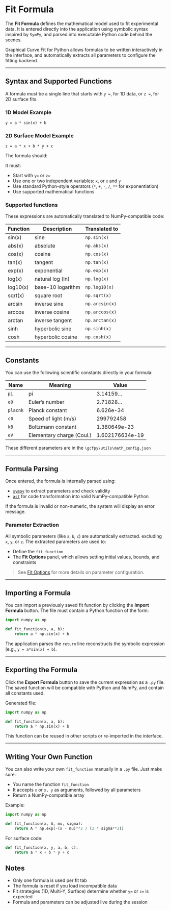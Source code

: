 
# Fit Formula

The **Fit Formula** defines the mathematical model used to fit experimental data. It is entered directly into the application using symbolic syntax inspired by `SymPy`, and parsed into executable Python code behind the scenes.

Graphical Curve Fit for Python allows formulas to be written interactively in the interface, and automatically extracts all parameters to configure the fitting backend.

---

## Syntax and Supported Functions

A formula must be a single line that starts with `y =`, for 1D data, or `z =`, for 2D surface fits.

### 1D Model Example
```
y = a * sin(x) + b
```

### 2D Surface Model Example
```
z = a * x + b * y + c
```

The formula should:

It must:

- Start with `y=` or `z=`
- Use one or two independent variables: `x`, or `x` and `y`
- Use standard Python-style operators (`*`, `+`, `-`, `/`, `**` for exponentiation)
- Use supported mathematical functions

### Supported functions
These expressions are automatically translated to NumPy-compatible code:

| Function | Description          | Translated to     |
|----------|----------------------|-------------------|
| sin(x)   | sine                 | `np.sin(x)`       |
| abs(x)   | absolute             | `np.abs(x)`       |
| cos(x)   | cosine               | `np.cos(x)`       |
| tan(x)   | tangent              | `np.tan(x)`       |
| exp(x)   | exponential          | `np.exp(x)`       |
| log(x)   | natural log (ln)     | `np.log(x)`       |
| log10(x) | base-10 logarithm    | `np.log10(x)`     |
| sqrt(x)  | square root          | `np.sqrt(x)`      |
| arcsin   | inverse sine         | `np.arcsin(x)`    |
| arccos   | inverse cosine       | `np.arccos(x)`    |
| arctan   | inverse tangent      | `np.arctan(x)`    |
| sinh     | hyperbolic sine      | `np.sinh(x)`      |
| cosh     | hyperbolic cosine    | `np.cosh(x)`      |



---

## Constants

You can use the following scientific constants directly in your formula:

| Name | Meaning                     | Value               |
|------|-----------------------------|---------------------|
| `pi`  | pi                         | 3.14159…            |
| `e0`   | Euler’s number             | 2.71828…            |
| `placnk`   | Planck constant            | 6.626e-34           |
| `c0`   | Speed of light (m/s)       | 299792458           |
| `kB`  | Boltzmann constant         | 1.380649e-23        |
| `eV`  | Elementary charge (Coul.)  | 1.602176634e-19     |

These different parameters are in the `\gcfpy\utils\math_config.json`

---

## Formula Parsing

Once entered, the formula is internally parsed using:

- [`sympy`](https://www.sympy.org/) to extract parameters and check validity
- [`ast`](https://docs.python.org/3/library/ast.html) for code transformation into valid NumPy-compatible Python

If the formula is invalid or non-numeric, the system will display an error message.

### Parameter Extraction

All symbolic parameters (like `a`, `b`, `c`) are automatically extracted. excluding `x`, `y`, or `z`. 
The extracted parameters are used to:

- Define the `fit_function`
- The **Fit Options** panel, which allows setting initial values, bounds, and constraints

> See [Fit Options](fit_options.md) for more details on parameter configuration.

---

## Importing a Formula 

You can import a previously saved fit function by clicking the **Import Formula** button. The file must contain a Python function of the form:

```python
import numpy as np

def fit_function(x, a, b):
    return a * np.sin(x) + b
```

The application parses the `return` line reconstructs the symbolic expression (e.g., `y = a*sin(x) + b`).

---

## Exporting the Formula

Click the **Export Formula** button to save the current expression as a `.py` file. The saved function will be compatible with Python and NumPy, and contain all constants used.

Generated file:

```python
import numpy as np

def fit_function(x, a, b):
    return a * np.sin(x) + b
```
This function can be reused in other scripts or re-imported in the interface.

---

## Writing Your Own Function

You can also write your own `fit_function` manually in a `.py` file. Just make sure:

- You name the function `fit_function`
- It accepts `x` or `x, y` as arguments, followed by all parameters
- Return a NumPy-compatible array

Example:

```python
import numpy as np

def fit_function(x, A, mu, sigma):
    return A * np.exp(-(x - mu)**2 / (2 * sigma**2))
```

For surface code:

```python
def fit_function(x, y, a, b, c):
    return a * x + b * y + c
```

## Notes

- Only one formula is used per fit tab
- The formula is reset if you load incompatible data
- Fit strategies (1D, Multi-Y, Surface) determine whether `y=` or `z=` is expected
- Formula and parameters can be adjusted live during the session